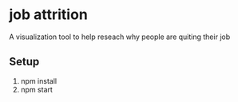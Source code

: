 # job attrition

A visualization tool to help reseach why people are quiting their job


## Setup

1. npm install
2. npm start
